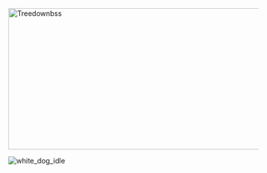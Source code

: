 <img width="1128" height="285" alt="Treedownbss" src="https://github.com/user-attachments/assets/3fda2ad4-a46c-4b33-94c5-f308788a50ab" />


![white_dog_idle](https://github.com/user-attachments/assets/a34a7958-11b0-45ed-93e0-7ccda5357819)


